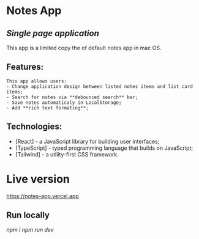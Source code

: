 # Notes App

## _Single page application_

This app is a limited copy the of default notes app in mac OS.

## Features:

    This app allows users:
    - Change application design between listed notes items and list card items;
    - Search for notes via **debounced search** bar;
    - Save notes automaticaly in LocalStorage;
    - Add **rich text formating**;


## Technologies:

- [React] - a JavaScript library for building user interfaces;
- [TypeScript] - typed programming language that builds on JavaScript;
- [Tailwind] - a utility-first CSS framework.

# Live version

https://notes-app.vercel.app


## Run locally

_npm i_
_npm run dev_